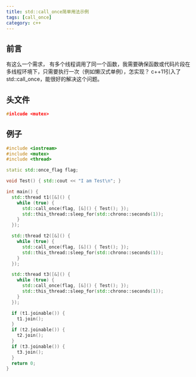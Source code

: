 ```yaml
---
title: std::call_once简单用法示例
tags: [call_once]
category: c++
---
```


## 前言

有这么一个需求， 有多个线程调用了同一个函数，我需要确保函数或代码片段在多线程环境下，只需要执行一次（例如懒汉式单例），怎实现？ c++11引入了std::call_once，能很好的解决这个问题。

## 头文件

```c++
#inlcude <mutex>
```

## 例子

```c++
#include <iostream>
#include <mutex>
#include <thread>

static std::once_flag flag;

void Test() { std::cout << "I am Test\n"; }

int main() {
  std::thread t1([&]() {
    while (true) {
      std::call_once(flag, [&]() { Test(); });
      std::this_thread::sleep_for(std::chrono::seconds(1));
    }
  });

  std::thread t2([&]() {
    while (true) {
      std::call_once(flag, [&]() { Test(); });
      std::this_thread::sleep_for(std::chrono::seconds(1));
    }
  });

  std::thread t3([&]() {
    while (true) {
      std::call_once(flag, [&]() { Test(); });
      std::this_thread::sleep_for(std::chrono::seconds(1));
    }
  });

  if (t1.joinable()) {
    t1.join();
  }
  if (t2.joinable()) {
    t2.join();
  }
  if (t3.joinable()) {
    t3.join();
  }
  return 0;
}
```
